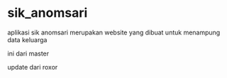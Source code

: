 # sik_anomsari
aplikasi sik anomsari merupakan website yang dibuat untuk menampung data keluarga

ini dari master

update dari roxor